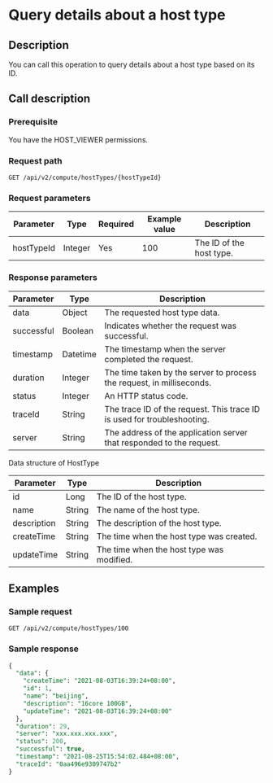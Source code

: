 Query details about a host type 
====================================================



Description 
--------------------------------

You can call this operation to query details about a host type based on its ID.

Call description 
-------------------------------------

### Prerequisite 

You have the HOST_VIEWER permissions.

### Request path 

`GET /api/v2/compute/hostTypes/{hostTypeId}`

### Request parameters 



| Parameter  |  Type   | Required | Example value |       Description        |
|------------|---------|----------|---------------|--------------------------|
| hostTypeId | Integer | Yes      | 100           | The ID of the host type. |



### Response parameters 



| Parameter  |   Type   |                               Description                               |
|------------|----------|-------------------------------------------------------------------------|
| data       | Object   | The requested host type data.                                           |
| successful | Boolean  | Indicates whether the request was successful.                           |
| timestamp  | Datetime | The timestamp when the server completed the request.                    |
| duration   | Integer  | The time taken by the server to process the request, in milliseconds.   |
| status     | Integer  | An HTTP status code.                                                    |
| traceId    | String   | The trace ID of the request. This trace ID is used for troubleshooting. |
| server     | String   | The address of the application server that responded to the request.    |



Data structure of HostType


|  Parameter  |  Type  |                Description                |
|-------------|--------|-------------------------------------------|
| id          | Long   | The ID of the host type.                  |
| name        | String | The name of the host type.                |
| description | String | The description of the host type.         |
| createTime  | String | The time when the host type was created.  |
| updateTime  | String | The time when the host type was modified. |



Examples 
-----------------------------

### Sample request 

`GET /api/v2/compute/hostTypes/100`

### Sample response 

```sql
{
  "data": {
    "createTime": "2021-08-03T16:39:24+08:00",
    "id": 1,
    "name": "beijing",
    "description": "16core 100GB",
    "updateTime": "2021-08-03T16:39:24+08:00"
  },
  "duration": 29,
  "server": "xxx.xxx.xxx.xxx",
  "status": 200,
  "successful": true,
  "timestamp": "2021-08-25T15:54:02.484+08:00",
  "traceId": "0aa496e9309747b2"
}
```


